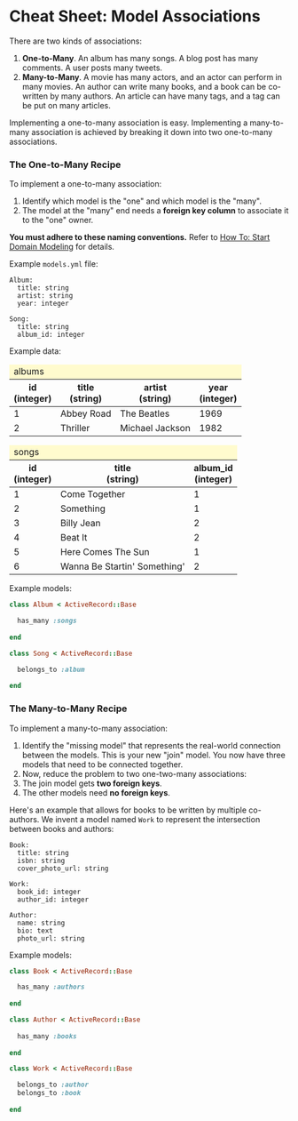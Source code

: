 # Cheat Sheet: Model Associations

There are two kinds of associations:

1. **One-to-Many**.  An album has many songs.  A blog post has many comments.  A user posts many tweets.
1. **Many-to-Many**.  A movie has many actors, and an actor can perform in many movies.  An author can write many books, and a book can be co-written by many authors.  An article can have many tags, and a tag can be put on many articles.

Implementing a one-to-many association is easy.  Implementing a many-to-many association is achieved by breaking it down into two one-to-many associations.

### The One-to-Many Recipe

To implement a one-to-many association:

1. Identify which model is the "one" and which model is the "many".
1. The model at the "many" end needs a **foreign key column** to associate it to the "one" owner.

**You must adhere to these naming conventions.** Refer to [How To: Start Domain Modeling](domain_modeling) for details.

Example `models.yml` file:

```
Album:
  title: string
  artist: string
  year: integer

Song:
  title: string
  album_id: integer
```

Example data:

<table class="table table-bordered">
  <thead>
    <tr>
      <td colspan="5" style="background: #fffbce">albums</td>
    </tr>
    <tr>
      <th>id<br>(integer)</th>
      <th>title<br>(string)</th>
      <th>artist<br>(string)</th>
      <th>year<br>(integer)</th>
    </tr>
  </thead>
  <tbody>
    <tr>
      <td>1</td>
      <td>Abbey Road</td>
      <td>The Beatles</td>
      <td>1969</td>
    </tr>
    <tr>
      <td>2</td>
      <td>Thriller</td>
      <td>Michael Jackson</td>
      <td>1982</td>
    </tr>
  </tbody>
</table>

<table class="table table-bordered">
  <thead>
    <tr>
      <td colspan="5" style="background: #fffbce">songs</td>
    </tr>
    <tr>
      <th>id<br>(integer)</th>
      <th>title<br>(string)</th>
      <th>album_id<br>(integer)</th>
    </tr>
  </thead>
  <tbody>
    <tr>
      <td>1</td>
      <td>Come Together</td>
      <td>1</td>
    </tr>
    <tr>
      <td>2</td>
      <td>Something</td>
      <td>1</td>
    </tr>
    <tr>
      <td>3</td>
      <td>Billy Jean</td>
      <td>2</td>
    </tr>
    <tr>
      <td>4</td>
      <td>Beat It</td>
      <td>2</td>
    </tr>
    <tr>
      <td>5</td>
      <td>Here Comes The Sun</td>
      <td>1</td>
    </tr>
    <tr>
      <td>6</td>
      <td>Wanna Be Startin' Something'</td>
      <td>2</td>
    </tr>
  </tbody>
</table>

Example models:

``` ruby
class Album < ActiveRecord::Base

  has_many :songs
  
end

class Song < ActiveRecord::Base

  belongs_to :album
  
end
```

### The Many-to-Many Recipe

To implement a many-to-many association:

1. Identify the "missing model" that represents the real-world connection between the models.  This is your new "join" model.  You now have three models that need to be connected together.
1. Now, reduce the problem to two one-two-many associations:
  1. The join model gets **two foreign keys**.
  1. The other models need **no foreign keys**.

Here's an example that allows for books to be written by multiple co-authors.  We invent a model named `Work` to represent the 
intersection between books and authors:

```
Book:
  title: string
  isbn: string
  cover_photo_url: string

Work:
  book_id: integer
  author_id: integer

Author:
  name: string
  bio: text
  photo_url: string
```

Example models:

``` ruby
class Book < ActiveRecord::Base

  has_many :authors
  
end

class Author < ActiveRecord::Base
  
  has_many :books
  
end

class Work < ActiveRecord::Base

  belongs_to :author
  belongs_to :book
  
end
```
